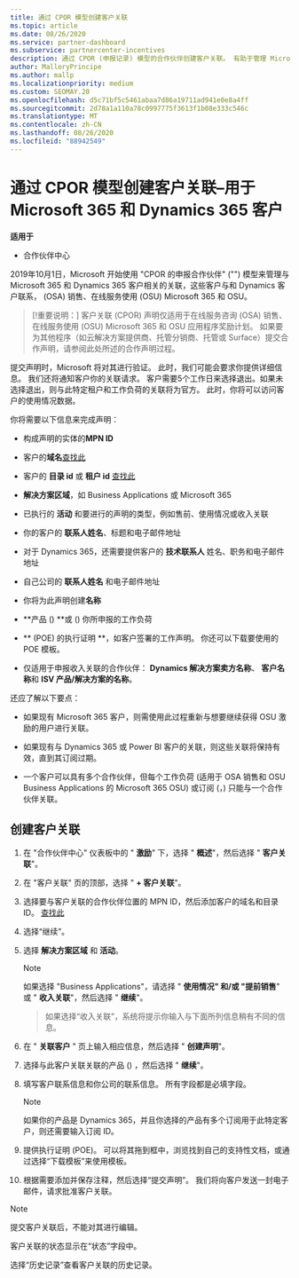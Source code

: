 ```yaml
---
title: 通过 CPOR 模型创建客户关联
ms.topic: article
ms.date: 08/26/2020
ms.service: partner-dashboard
ms.subservice: partnercenter-incentives
description: 通过 CPOR (申报记录) 模型的合作伙伴创建客户关联。 有助于管理 Microsoft 365 和 Dynamics 365 客户的销售、使用情况、& 奖励。
author: MalloryPrincipe
ms.author: mallp
ms.localizationpriority: medium
ms.custom: SEOMAY.20
ms.openlocfilehash: d5c71bf5c5461abaa7d86a19711ad941e0e8a4ff
ms.sourcegitcommit: 2d78a1a110a78c0997775f3613f1b08e333c546c
ms.translationtype: MT
ms.contentlocale: zh-CN
ms.lasthandoff: 08/26/2020
ms.locfileid: "88942549"
---
```

# <a name="create-a-customer-association-via-the-cpor-model--use-for-microsoft-365-and-dynamics-365-customers"></a>通过 CPOR 模型创建客户关联–用于 Microsoft 365 和 Dynamics 365 客户

**适用于**

- 合作伙伴中心

2019年10月1日，Microsoft 开始使用 "CPOR 的申报合作伙伴" ("") 模型来管理与 Microsoft 365 和 Dynamics 365 客户相关的关联，这些客户与和 Dynamics 客户联系， (OSA) 销售、在线服务使用 (OSU) Microsoft 365 和 OSU。

>[!重要说明：] 客户关联 (CPOR) 声明仅适用于在线服务咨询 (OSA) 销售、在线服务使用 (OSU) Microsoft 365 和 OSU 应用程序奖励计划。 如果要为其他程序（如云解决方案提供商、托管分销商、托管或 Surface）提交合作声明，请参阅此处所述的合作声明过程。

提交声明时，Microsoft 将对其进行验证。 此时，我们可能会要求你提供详细信息。 我们还将通知客户你的关联请求。 客户需要5个工作日来选择退出。如果未选择退出，则与此特定租户和工作负荷的关联将为官方。 此时，你将可以访问客户的使用情况数据。 

你将需要以下信息来完成声明：

- 构成声明的实体的**MPN ID**

- 客户的**域名**[查找此](find-domain-name.md)

- 客户的 **目录 id** 或 **租户 id** [查找此](find-domain-name.md)

- **解决方案区域**，如 Business Applications 或 Microsoft 365

- 已执行的 **活动** 和要进行的声明的类型，例如售前、使用情况或收入关联

- 你的客户的 **联系人姓名**、标题和电子邮件地址

- 对于 Dynamics 365，还需要提供客户的 **技术联系人** 姓名、职务和电子邮件地址

- 自己公司的 **联系人姓名** 和电子邮件地址

- 你将为此声明创建**名称**

- **产品 () **或 () 你所申报的工作负荷

- ** (POE) 的执行证明 **，如客户签署的工作声明。 你还可以下载要使用的 POE 模板。

- 仅适用于申报收入关联的合作伙伴： **Dynamics 解决方案卖方名称**、 **客户名称**和 **ISV 产品/解决方案的名称**。 

还应了解以下要点：

- 如果现有 Microsoft 365 客户，则需使用此过程重新与想要继续获得 OSU 激励的用户进行关联。

- 如果现有与 Dynamics 365 或 Power BI 客户的关联，则这些关联将保持有效，直到其订阅过期。

- 一个客户可以具有多个合作伙伴，但每个工作负荷 (适用于 OSA 销售和 OSU Business Applications 的 Microsoft 365 OSU) 或订阅 (，) 只能与一个合作伙伴关联。

## <a name="create-a-customer-association"></a>创建客户关联

1. 在 "合作伙伴中心" 仪表板中的 " **激励**" 下，选择 " **概述**"，然后选择 " **客户关联**"。 

2. 在 "客户关联" 页的顶部，选择 " **+ 客户关联**"。

3. 选择要与客户关联的合作伙伴位置的 MPN ID，然后添加客户的域名和目录 ID。 [查找此](find-domain-name.md)

4. 选择“继续”。

5. 选择 **解决方案区域** 和 **活动**。 

   >[!Note]
   >
   >如果选择 "Business Applications"，请选择 " **使用情况" 和/或 "提前销售**" 或 " **收入关联**"，然后选择 " **继续**"。 

   >如果选择“收入关联”，系统将提示你输入与下面所列信息稍有不同的信息。

6. 在 " **关联客户** " 页上输入相应信息，然后选择 " **创建声明**"。

7. 选择与此客户关联关联的产品 () ，然后选择 " **继续**"。

8. 填写客户联系信息和你公司的联系信息。 所有字段都是必填字段。 

   >[!NOTE]
   >如果你的产品是 Dynamics 365，并且你选择的产品有多个订阅用于此特定客户，则还需要输入订阅 ID。

9. 提供执行证明 (POE)。 可以将其拖到框中，浏览找到自己的支持性文档，或通过选择“下载模板”来使用模板。 

10. 根据需要添加并保存注释，然后选择“提交声明”。 我们将向客户发送一封电子邮件，请求批准客户关联。

   >[!NOTE]
   >提交客户关联后，不能对其进行编辑。

客户关联的状态显示在“状态”字段中。

选择“历史记录”查看客户关联的历史记录。
